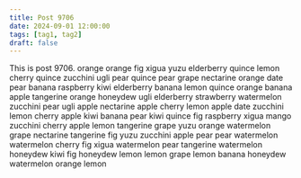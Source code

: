 ```yaml
---
title: Post 9706
date: 2024-09-01 12:00:00
tags: [tag1, tag2]
draft: false
---
```

This is post 9706.
orange
orange
fig
xigua
yuzu
elderberry
quince
lemon
cherry
quince
zucchini
ugli
pear
quince
pear
grape
nectarine
orange
date
pear
banana
raspberry
kiwi
elderberry
banana
lemon
quince
orange
banana
apple
tangerine
orange
honeydew
ugli
elderberry
strawberry
watermelon
zucchini
pear
ugli
apple
nectarine
apple
cherry
lemon
apple
date
zucchini
lemon
cherry
apple
kiwi
banana
pear
kiwi
quince
fig
raspberry
xigua
mango
zucchini
cherry
apple
lemon
tangerine
grape
yuzu
orange
watermelon
grape
nectarine
tangerine
fig
yuzu
zucchini
apple
pear
pear
watermelon
watermelon
cherry
fig
xigua
watermelon
pear
tangerine
watermelon
honeydew
kiwi
fig
honeydew
lemon
lemon
grape
lemon
banana
honeydew
watermelon
orange
lemon
